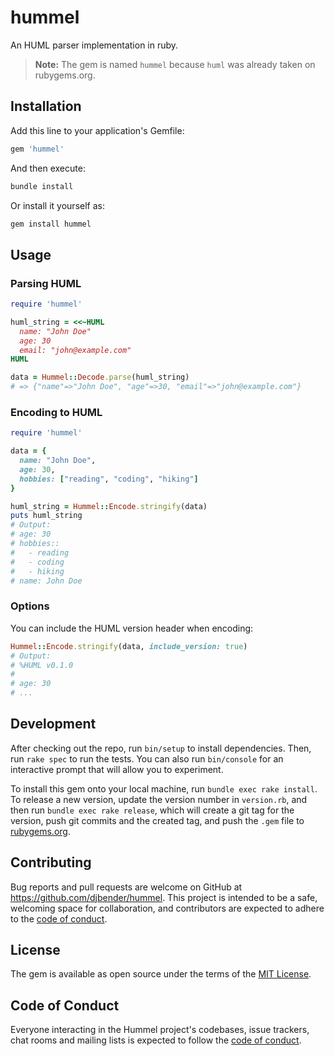 # hummel

An HUML parser implementation in ruby.

> **Note:** The gem is named `hummel` because `huml` was already taken on rubygems.org.

## Installation

Add this line to your application's Gemfile:

```ruby
gem 'hummel'
```

And then execute:

```bash
bundle install
```

Or install it yourself as:

```bash
gem install hummel
```

## Usage

### Parsing HUML

```ruby
require 'hummel'

huml_string = <<~HUML
  name: "John Doe"
  age: 30
  email: "john@example.com"
HUML

data = Hummel::Decode.parse(huml_string)
# => {"name"=>"John Doe", "age"=>30, "email"=>"john@example.com"}
```

### Encoding to HUML

```ruby
require 'hummel'

data = {
  name: "John Doe",
  age: 30,
  hobbies: ["reading", "coding", "hiking"]
}

huml_string = Hummel::Encode.stringify(data)
puts huml_string
# Output:
# age: 30
# hobbies::
#   - reading
#   - coding
#   - hiking
# name: John Doe
```

### Options

You can include the HUML version header when encoding:

```ruby
Hummel::Encode.stringify(data, include_version: true)
# Output:
# %HUML v0.1.0
#
# age: 30
# ...
```

## Development

After checking out the repo, run `bin/setup` to install dependencies. Then, run `rake spec` to run the tests. You can also run `bin/console` for an interactive prompt that will allow you to experiment.

To install this gem onto your local machine, run `bundle exec rake install`. To release a new version, update the version number in `version.rb`, and then run `bundle exec rake release`, which will create a git tag for the version, push git commits and the created tag, and push the `.gem` file to [rubygems.org](https://rubygems.org).

## Contributing

Bug reports and pull requests are welcome on GitHub at https://github.com/djbender/hummel. This project is intended to be a safe, welcoming space for collaboration, and contributors are expected to adhere to the [code of conduct](https://github.com/djbender/hummel/blob/main/CODE_OF_CONDUCT.md).

## License

The gem is available as open source under the terms of the [MIT License](https://opensource.org/licenses/MIT).

## Code of Conduct

Everyone interacting in the Hummel project's codebases, issue trackers, chat rooms and mailing lists is expected to follow the [code of conduct](https://github.com/djbender/hummel/blob/main/CODE_OF_CONDUCT.md).
